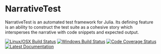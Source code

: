 # NarrativeTest

NarrativeTest is an automated test framework for Julia.  Its defining feature
is an ability to construct the test suite as a cohesive story which
intersperses the narrative with code snippets and expected output.

[![Linux/OSX Build Status](https://travis-ci.org/xitology/NarrativeTest.jl.svg?branch=master)](https://travis-ci.org/xitology/NarrativeTest.jl)
[![Windows Build Status](https://ci.appveyor.com/api/projects/status/github/xitology/NarrativeTest.jl?branch=master&svg=true)](https://ci.appveyor.com/project/xitology/narrativetest-jl/branch/master)
[![Code Coverage Status](https://codecov.io/gh/xitology/NarrativeTest.jl/branch/master/graph/badge.svg)](https://codecov.io/gh/xitology/NarrativeTest.jl)
[![Latest Documentation](https://img.shields.io/badge/docs-latest-blue.svg)](https://xitology.github.io/NarrativeTest.jl/latest/)
